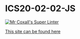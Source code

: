 # ICS20-02-02-JS

[![Mr Coxall's Super Linter](https://github.com/Ali-Mugamai/ICS20-02-02-JS/workflows/Mr%20Coxall's%20Super%20Linter/badge.svg)](https://github.com/Ali-Mugamai/ICS20-02-02-JS/actions/)

[This site can be found here](https://ali-mugamai.github.io/ICS20-02-02-JS/)
